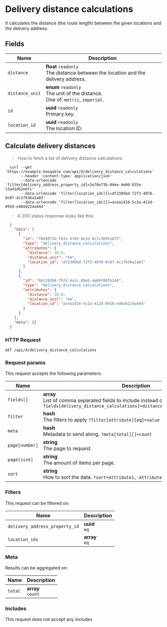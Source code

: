 # Delivery distance calculations

It calculates the distance (the route length) between the given locations and the delivery address.

## Fields

 Name | Description
-- | --
`distance` | **float** `readonly`<br>The distance between the location and the delivery address. 
`distance_unit` | **enum** `readonly`<br>The unit of the distance.<br> One of: `metric`, `imperial`.
`id` | **uuid** `readonly`<br>Primary key.
`location_id` | **uuid** `readonly`<br>The location ID. 


## Calculate delivery distances


> How to fetch a list of delivery distance calculations:

```shell
  curl --get 'https://example.booqable.com/api/4/delivery_distance_calculations'
       --header 'content-type: application/json'
       --data-urlencode 'filter[delivery_address_property_id]=2e70e73b-04ee-4e00-835e-13ad1d52e6fc'
       --data-urlencode 'filter[location_ids][]=df2395bd-72f3-4078-8c07-4c1f636a1a03'
       --data-urlencode 'filter[location_ids][]=acea1410-5c2a-412d-8910-e48a9224a44d'
```

> A 200 status response looks like this:

```json
  {
    "data": [
      {
        "id": "f8d4975d-f633-4703-8e3d-8c7c36951675",
        "type": "delivery_distance_calculations",
        "attributes": {
          "distance": 10.0,
          "distance_unit": "km",
          "location_id": "df2395bd-72f3-4078-8c07-4c1f636a1a03"
        }
      },
      {
        "id": "8dc19268-75fd-4a1c-88e5-4a0bf08fb148",
        "type": "delivery_distance_calculations",
        "attributes": {
          "distance": 20.0,
          "distance_unit": "km",
          "location_id": "acea1410-5c2a-412d-8910-e48a9224a44d"
        }
      }
    ],
    "meta": {}
  }
```

### HTTP Request

`GET /api/4/delivery_distance_calculations`

### Request params

This request accepts the following parameters:

Name | Description
-- | --
`fields[]` | **array** <br>List of comma separated fields to include instead of the default fields. `?fields[delivery_distance_calculations]=distance,distance_unit,location_id`
`filter` | **hash** <br>The filters to apply `?filter[attribute][eq]=value`
`meta` | **hash** <br>Metadata to send along. `?meta[total][]=count`
`page[number]` | **string** <br>The page to request.
`page[size]` | **string** <br>The amount of items per page.
`sort` | **string** <br>How to sort the data. `?sort=attribute1,-attribute2`


### Filters

This request can be filtered on:

Name | Description
-- | --
`delivery_address_property_id` | **uuid** <br>`eq`
`location_ids` | **array** <br>`eq`


### Meta

Results can be aggregated on:

Name | Description
-- | --
`total` | **array** <br>`count`


### Includes

This request does not accept any includes